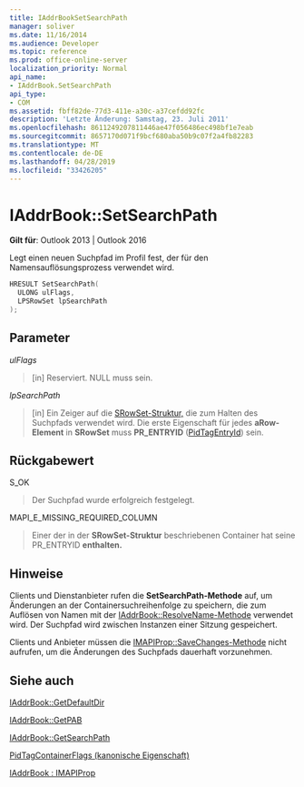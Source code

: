 ```yaml
---
title: IAddrBookSetSearchPath
manager: soliver
ms.date: 11/16/2014
ms.audience: Developer
ms.topic: reference
ms.prod: office-online-server
localization_priority: Normal
api_name:
- IAddrBook.SetSearchPath
api_type:
- COM
ms.assetid: fbff82de-77d3-411e-a30c-a37cefdd92fc
description: 'Letzte Änderung: Samstag, 23. Juli 2011'
ms.openlocfilehash: 8611249207811446ae47f056486ec498bf1e7eab
ms.sourcegitcommit: 8657170d071f9bcf680aba50b9c07f2a4fb82283
ms.translationtype: MT
ms.contentlocale: de-DE
ms.lasthandoff: 04/28/2019
ms.locfileid: "33426205"
---
```

# <a name="iaddrbooksetsearchpath"></a>IAddrBook::SetSearchPath

  
  
**Gilt für**: Outlook 2013 | Outlook 2016 
  
Legt einen neuen Suchpfad im Profil fest, der für den Namensauflösungsprozess verwendet wird. 
  
```cpp
HRESULT SetSearchPath(
  ULONG ulFlags,
  LPSRowSet lpSearchPath
);
```

## <a name="parameters"></a>Parameter

 _ulFlags_
  
> [in] Reserviert. NULL muss sein.
    
 _lpSearchPath_
  
> [in] Ein Zeiger auf die [SRowSet-Struktur,](srowset.md) die zum Halten des Suchpfads verwendet wird. Die erste Eigenschaft für jedes **aRow-Element** in **SRowSet** muss **PR_ENTRYID** ([PidTagEntryId](pidtagentryid-canonical-property.md)) sein.
    
## <a name="return-value"></a>Rückgabewert

S_OK 
  
> Der Suchpfad wurde erfolgreich festgelegt.
    
MAPI_E_MISSING_REQUIRED_COLUMN 
  
> Einer der in der **SRowSet-Struktur** beschriebenen Container hat seine PR_ENTRYID **enthalten.** 
    
## <a name="remarks"></a>Hinweise

Clients und Dienstanbieter rufen die **SetSearchPath-Methode** auf, um Änderungen an der Containersuchreihenfolge zu speichern, die zum Auflösen von Namen mit der [IAddrBook::ResolveName-Methode](iaddrbook-resolvename.md) verwendet wird. Der Suchpfad wird zwischen Instanzen einer Sitzung gespeichert. 
  
Clients und Anbieter müssen die [IMAPIProp::SaveChanges-Methode](imapiprop-savechanges.md) nicht aufrufen, um die Änderungen des Suchpfads dauerhaft vorzunehmen. 
  
## <a name="see-also"></a>Siehe auch



[IAddrBook::GetDefaultDir](iaddrbook-getdefaultdir.md)
  
[IAddrBook::GetPAB](iaddrbook-getpab.md)
  
[IAddrBook::GetSearchPath](iaddrbook-getsearchpath.md)
  
[PidTagContainerFlags (kanonische Eigenschaft)](pidtagcontainerflags-canonical-property.md)
  
[IAddrBook : IMAPIProp](iaddrbookimapiprop.md)

